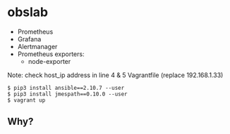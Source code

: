 # obslab

- Prometheus
- Grafana
- Alertmanager
- Prometheus exporters:
    - node-exporter

Note: check host_ip address in line 4 & 5 Vagrantfile (replace 192.168.1.33)

    $ pip3 install ansible==2.10.7 --user
    $ pip3 install jmespath==0.10.0 --user
    $ vagrant up

## Why?
